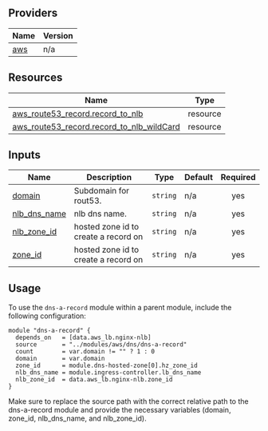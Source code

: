 <!-- BEGIN_TF_DOCS -->
## Providers

| Name | Version |
|------|---------|
| <a name="provider_aws"></a> [aws](#provider\_aws) | n/a |

## Resources

| Name | Type |
|------|------|
| [aws_route53_record.record_to_nlb](https://registry.terraform.io/providers/hashicorp/aws/latest/docs/resources/route53_record) | resource |
| [aws_route53_record.record_to_nlb_wildCard](https://registry.terraform.io/providers/hashicorp/aws/latest/docs/resources/route53_record) | resource |

## Inputs

| Name | Description | Type | Default | Required |
|------|-------------|------|---------|:--------:|
| <a name="input_domain"></a> [domain](#input\_domain) | Subdomain for rout53. | `string` | n/a | yes |
| <a name="input_nlb_dns_name"></a> [nlb\_dns\_name](#input\_nlb\_dns\_name) | nlb dns name. | `string` | n/a | yes |
| <a name="input_nlb_zone_id"></a> [nlb\_zone_id](#input\_nlb\_zone_id) | hosted zone id to create a record on | `string` | n/a | yes |
| <a name="input_zone_id"></a> [zone\_id](#input\_zone_id) | hosted zone id to create a record on | `string` | n/a | yes |

## Usage

To use the `dns-a-record` module within a parent module, include the following configuration:

```hcl
module "dns-a-record" {
  depends_on   = [data.aws_lb.nginx-nlb]
  source       = "../modules/aws/dns/dns-a-record"
  count        = var.domain != "" ? 1 : 0
  domain       = var.domain
  zone_id      = module.dns-hosted-zone[0].hz_zone_id
  nlb_dns_name = module.ingress-controller.lb_dns_name
  nlb_zone_id  = data.aws_lb.nginx-nlb.zone_id
}
```
Make sure to replace the source path with the correct relative path to the dns-a-record module and provide the necessary variables (domain, zone_id, nlb_dns_name, and nlb_zone_id).
<!-- END_TF_DOCS -->
